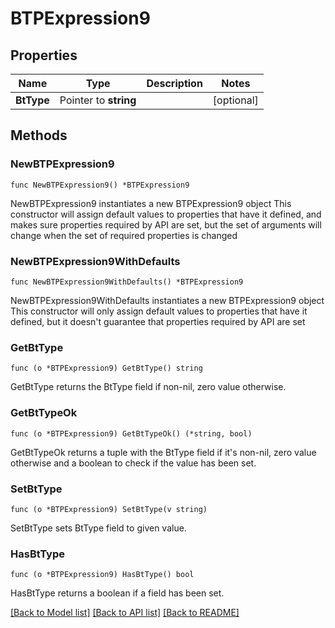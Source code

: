 # BTPExpression9

## Properties

Name | Type | Description | Notes
------------ | ------------- | ------------- | -------------
**BtType** | Pointer to **string** |  | [optional] 

## Methods

### NewBTPExpression9

`func NewBTPExpression9() *BTPExpression9`

NewBTPExpression9 instantiates a new BTPExpression9 object
This constructor will assign default values to properties that have it defined,
and makes sure properties required by API are set, but the set of arguments
will change when the set of required properties is changed

### NewBTPExpression9WithDefaults

`func NewBTPExpression9WithDefaults() *BTPExpression9`

NewBTPExpression9WithDefaults instantiates a new BTPExpression9 object
This constructor will only assign default values to properties that have it defined,
but it doesn't guarantee that properties required by API are set

### GetBtType

`func (o *BTPExpression9) GetBtType() string`

GetBtType returns the BtType field if non-nil, zero value otherwise.

### GetBtTypeOk

`func (o *BTPExpression9) GetBtTypeOk() (*string, bool)`

GetBtTypeOk returns a tuple with the BtType field if it's non-nil, zero value otherwise
and a boolean to check if the value has been set.

### SetBtType

`func (o *BTPExpression9) SetBtType(v string)`

SetBtType sets BtType field to given value.

### HasBtType

`func (o *BTPExpression9) HasBtType() bool`

HasBtType returns a boolean if a field has been set.


[[Back to Model list]](../README.md#documentation-for-models) [[Back to API list]](../README.md#documentation-for-api-endpoints) [[Back to README]](../README.md)


